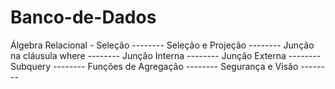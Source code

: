 # Banco-de-Dados
Álgebra Relacional - Seleção --------
Seleção e Projeção --------
Junção na cláusula where --------
Junção Interna --------
Junção Externa --------
Subquery --------
Funções de Agregação --------
Segurança e Visão --------
